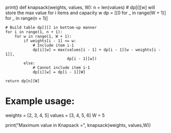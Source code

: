 print()
def knapsack(weights, values, W):
    n = len(values)
    # dp[i][w] will store the max value for i items and capacity w
    dp = [[0 for _ in range(W + 1)] for _ in range(n + 1)]

    # Build table dp[][] in bottom-up manner
    for i in range(1, n + 1):
        for w in range(1, W + 1):
            if weights[i - 1] <= w:
                # Include item i-1
                dp[i][w] = max(values[i - 1] + dp[i - 1][w - weights[i - 1]],
                               dp[i - 1][w])
            else:
                # Cannot include item i-1
                dp[i][w] = dp[i - 1][W]

    return dp[n][W]

# Example usage:

weights = [2, 3, 4, 5]
values = [3, 4, 5, 6]
W = 5

print("Maximum value in Knapsack =", knapsack(weights, values,W))
